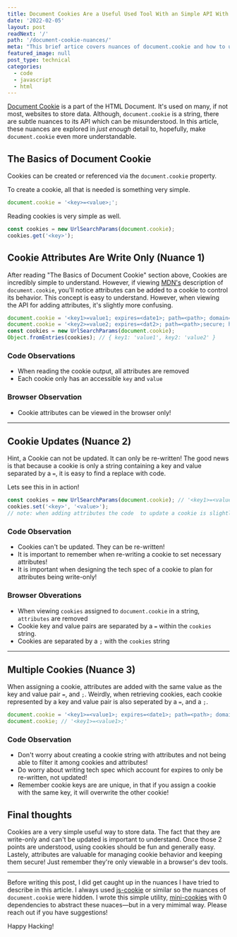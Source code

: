 ```yaml
---
title: Document Cookies Are a Useful Used Tool With an Simple API With Some Nunaces
date: '2022-02-05'
layout: post
readNext: '/'
path: '/document-cookie-nuances/'
meta: "This brief artice covers nuances of document.cookie and how to use it to store and access data."
featured_image: null
post_type: technical
categories:
  - code
  - javascript
  - html
---
```


[Document Cookie](https://developer.mozilla.org/en-US/docs/Web/API/Document/cookie) is a part of the HTML Document. It's used on many, if not most, websites to store data.
Although, `document.cookie` is a string, there are subtle nuances to its API which can be misunderstood.
In this article, these nuances are explored in _just enough_ detail to, hopefully, make `document.cookie` even more understandable.

## The Basics of Document Cookie

Cookies can be created or referenced via the `document.cookie` property.

To create a cookie, all that is needed is something very simple.

```javascript
document.cookie = '<key>=<value>;';
```

Reading cookies is very simple as well.

```javascript
const cookies = new UrlSearchParams(document.cookie);
cookies.get('<key>');
```

## Cookie Attributes Are Write Only (Nuance 1)

After reading "The Basics of Document Cookie" section above, Cookies are incredibly simple to understand.
However, if viewing [MDN's](https://developer.mozilla.org/en-US/docs/Web/API/Document/cookie) description of `document.cookie`, you'll notice attributes can be added to a cookie to control its behavior.
This concept is easy to understand. However, when viewing the API for adding attributes, it's slightly more confusing.

```javascript
document.cookie = '<key1>=value1; expires=<date1>; path=<path>; domain=<domain>; secure; httponly';
document.cookie = '<key2>=value2; expires=<dat2>; path=<path>;secure; httponly';
const cookies = new UrlSearchParams(document.cookie);
Object.fromEntries(cookies); // { key1: 'value1', key2: 'value2' }
```

### Code Observations

- When reading the cookie output, all attributes are removed
- Each cookie only has an accessible `key` and `value`

### Browser Observation

- Cookie attributes can be viewed in the browser only!

---

## Cookie Updates (Nuance 2)

Hint, a Cookie can not be updated. It can only be re-written!
The good news is that because a cookie is only a string containing a key and value separated by a `=`, it is easy to find a replace with code.

Lets see this in in action!

```javascript
const cookies = new UrlSearchParams(document.cookie); // '<key1>=<value`>;<key2>=<value2>;'
cookies.set('<key>', '<value>');
// note: when adding attributes the code  to update a cookie is slightly more complex
```

### Code Observation

- Cookies can't be updated. They can be re-written!
- It is important to remember when re-writing a cookie to set necessary attributes!
- It is important when designing the tech spec of a cookie to plan for attributes being write-only!

### Browser Obverations

- When viewing `cookies` assigned to `document.cookie` in a string, `attributes` are removed
- Cookie key and value pairs are separated by a `=` within the `cookies` string.
- Cookies are separated by a `;` with the `cookies` string

---

## Multiple Cookies (Nuance 3)

When assigning a cookie, attributes are added with the same value as the key and value pair `=`, and `;`.
Weirdly, when retrieving cookies, each cookie represented by a key and value pair is also seperated by a `=`, and a `;`.

```javascript
document.cookie = '<key1>=<value1>; expires=<date1>; path=<path>; domain=<domain>; secure; httponly';
document.cookie; // '<key1>=<value1>;'
```

### Code Observation

- Don't worry about creating a cookie string with attributes and not being able to filter it among cookies and attributes!
- Do worry about writing tech spec which account for expires to only be re-written, not updated!
- Remember cookie keys are are unique, in that if you assign a cookie with the same key, it will overwrite the other cookie!

## Final thoughts

Cookies are a very simple useful way to store data.
The fact that they are write-only and can't be updated is important to understand.
Once those 2 points are understood, using cookies should be fun and generally easy.
Lastely, attributes are valuable for managing cookie behavior and keeping them secure!
Just remember they're only viewable in a browser's dev tools.

---

Before writing this post, I did get caught up in the nuances I have tried to describe in this article.
I always used [js-cookie](https://github.com/js-cookie/js-cookie) or similar so the nuances of `document.cookie` were hidden.
I wrote this simple utility, [mini-cookies](https://github.com/yowainwright/mini-cookies) with 0 dependencies to abstract these nuaces—but in a very mimimal way.
Please reach out if you have suggestions!

Happy Hacking!
